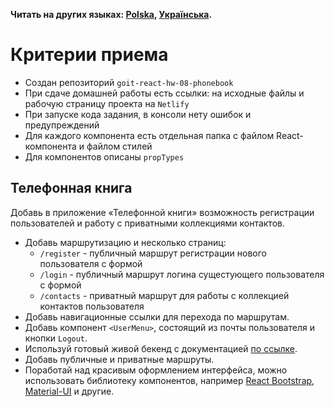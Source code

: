 **Читать на других языках: [Polska](./README.pl.md),
[Українська](./README.ua.md).**

# Критерии приема

- Создан репозиторий `goit-react-hw-08-phonebook`
- При сдаче домашней работы есть ссылки: на исходные файлы и рабочую страницу
  проекта на `Netlify`
- При запуске кода задания, в консоли нету ошибок и предупреждений
- Для каждого компонента есть отдельная папка с файлом React-компонента и файлом
  стилей
- Для компонентов описаны `propTypes`

## Телефонная книга

Добавь в приложение «Телефонной книги» возможность регистрации пользователей и
работу с приватными коллекциями контактов.

- Добавь маршрутизацию и несколько страниц:
  - `/register` - публичный маршрут регистрации нового пользователя с формой
  - `/login` - публичный маршрут логина сущестующего пользователя с формой
  - `/contacts` - приватный маршрут для работы с коллекцией контактов
    пользователя
- Добавь навигационные ссылки для перехода по маршрутам.
- Добавь компонент `<UserMenu>`, состоящий из почты пользователя и кнопки
  `Logout`.
- Используй готовый живой бекенд с документацией
  [по ссылке](https://connections-api.herokuapp.com/docs/).
- Добавь публичные и приватные маршруты.
- Поработай над красивым оформлением интерфейса, можно использовать библиотеку
  компонентов, например [React Bootstrap](https://react-bootstrap.github.io/),
  [Material-UI](https://material-ui.com/) и другие.
